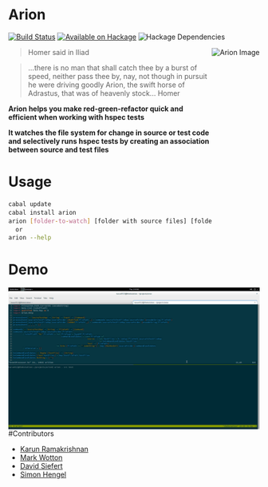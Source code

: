 # Arion 

[![Build Status][badge-travis]][travis]
[![Available on Hackage][badge-hackage]][hackage]
![Hackage Dependencies][badge-hackage-deps]

[badge-travis]: https://travis-ci.org/karun012/arion.png
[travis]: https://travis-ci.org/karun012/arion
[badge-hackage]: http://img.shields.io/hackage/v/arion.svg
[hackage]: https://hackage.haskell.org/package/arion
[badge-hackage-deps]:https://img.shields.io/hackage-deps/v/arion.svg


<img src="http://s1.hubimg.com/u/7984120_f260.jpg"
 alt="Arion Image" title="arion" align="right" height="320px"/>

> Homer said in Iliad

> ...there is no man that shall catch thee by a burst of speed, neither pass thee by,
> nay, not though in pursuit he were driving goodly Arion,
> the swift horse of Adrastus, that was of heavenly stock...
> Homer

**Arion helps you make red-green-refactor quick and efficient when working with hspec tests**

**It watches the file system for change in source or test code and selectively runs hspec tests by creating an association between source and test files**

# Usage

```bash
cabal update
cabal install arion
arion [folder-to-watch] [folder with source files] [folder with test files]
  or
arion --help
```

# Demo
<img src="images/arion-demo.gif"
 alt="Arion Demo" title="Arion Demo" align="left"/>

#Contributors
- [Karun Ramakrishnan](https://github.com/karun012)
- [Mark Wotton](https://github.com/mwotton)
- [David Siefert](https://github.com/davidsiefert)
- [Simon Hengel](https://github.com/sol)


